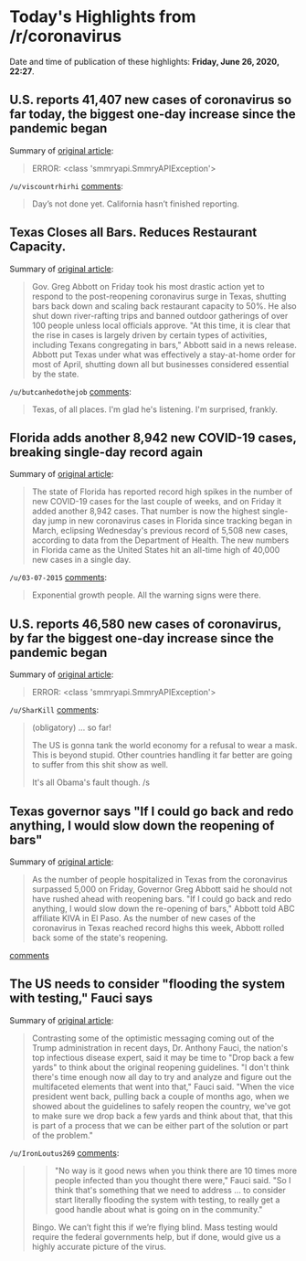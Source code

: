 # Today's Highlights from /r/coronavirus

Date and time of publication of these highlights: **Friday, June 26, 2020, 22:27**.

## U.S. reports 41,407 new cases of coronavirus so far today, the biggest one-day increase since the pandemic began

Summary of [original article](https://twitter.com/bnodesk/status/1276639322863788034?s=21):

> ERROR: <class 'smmryapi.SmmryAPIException'>

`/u/viscountrhirhi` [comments](https://www.reddit.com/r/Coronavirus/comments/hgha2d/us_reports_41407_new_cases_of_coronavirus_so_far/):

> Day’s not done yet. California hasn’t finished reporting.

## Texas Closes all Bars. Reduces Restaurant Capacity.

Summary of [original article](https://www.texastribune.org/2020/06/26/texas-bars-restaurants-coronavirus-greg-abbott/):

> Gov. Greg Abbott on Friday took his most drastic action yet to respond to the post-reopening coronavirus surge in Texas, shutting bars back down and scaling back restaurant capacity to 50%. He also shut down river-rafting trips and banned outdoor gatherings of over 100 people unless local officials approve. "At this time, it is clear that the rise in cases is largely driven by certain types of activities, including Texans congregating in bars," Abbott said in a news release. Abbott put Texas under what was effectively a stay-at-home order for most of April, shutting down all but businesses considered essential by the state.

`/u/butcanhedothejob` [comments](https://www.reddit.com/r/Coronavirus/comments/hg874a/texas_closes_all_bars_reduces_restaurant_capacity/):

> Texas, of all places. I'm glad he's listening. I'm surprised, frankly.

## Florida adds another 8,942 new COVID-19 cases, breaking single-day record again

Summary of [original article](https://www.wtsp.com/article/news/health/coronavirus/florida-coronavirus-numbers-june26/67-8de17be9-e4ef-4ef4-9dbe-fb7f434fe538):

> The state of Florida has reported record high spikes in the number of new COVID-19 cases for the last couple of weeks, and on Friday it added another 8,942 cases. That number is now the highest single-day jump in new coronavirus cases in Florida since tracking began in March, eclipsing Wednesday's previous record of 5,508 new cases, according to data from the Department of Health. The new numbers in Florida came as the United States hit an all-time high of 40,000 new cases in a single day.

`/u/03-07-2015` [comments](https://www.reddit.com/r/Coronavirus/comments/hg8ydg/florida_adds_another_8942_new_covid19_cases/):

> Exponential growth people. All the warning signs were there.

## U.S. reports 46,580 new cases of coronavirus, by far the biggest one-day increase since the pandemic began

Summary of [original article](https://twitter.com/bnodesk/status/1276688794251603968?s=21):

> ERROR: <class 'smmryapi.SmmryAPIException'>

`/u/SharKill` [comments](https://www.reddit.com/r/Coronavirus/comments/hgkhc6/us_reports_46580_new_cases_of_coronavirus_by_far/):

> (obligatory) ... so far!
> 
> The US is gonna tank the world economy for a refusal to wear a mask. This is beyond stupid. Other countries handling it far better are going to suffer from this shit show as well.
> 
> It's all Obama's fault though. /s

## Texas governor says "If I could go back and redo anything, I would slow down the reopening of bars"

Summary of [original article](https://www.cbsnews.com/news/texas-governor-says-if-i-could-go-back-and-redo-anything-i-would-slow-down-the-reopening-of-bars/):

> As the number of people hospitalized in Texas from the coronavirus surpassed 5,000 on Friday, Governor Greg Abbott said he should not have rushed ahead with reopening bars. "If I could go back and redo anything, I would slow down the re-opening of bars," Abbott told ABC affiliate KIVA in El Paso. As the number of new cases of the coronavirus in Texas reached record highs this week, Abbott rolled back some of the state's reopening.

[comments](https://www.reddit.com/r/Coronavirus/comments/hgloxr/texas_governor_says_if_i_could_go_back_and_redo/)

## The US needs to consider "flooding the system with testing," Fauci says

Summary of [original article](https://www.cnn.com/world/live-news/coronavirus-pandemic-06-26-20-intl/h_e396d0898d932025af810f83c0dc5738):

> Contrasting some of the optimistic messaging coming out of the Trump administration in recent days, Dr. Anthony Fauci, the nation's top infectious disease expert, said it may be time to "Drop back a few yards" to think about the original reopening guidelines. "I don't think there's time enough now all day to try and analyze and figure out the multifaceted elements that went into that," Fauci said. "When the vice president went back, pulling back a couple of months ago, when we showed about the guidelines to safely reopen the country, we've got to make sure we drop back a few yards and think about that, that this is part of a process that we can be either part of the solution or part of the problem."

`/u/IronLoutus269` [comments](https://www.reddit.com/r/Coronavirus/comments/hgdca6/the_us_needs_to_consider_flooding_the_system_with/):

> > "No way is it good news when you think there are 10 times more people infected than you thought there were," Fauci said. "So I think that's something that we need to address … to consider start literally flooding the system with testing, to really get a good handle about what is going on in the community."
> 
> Bingo. We can’t fight this if we’re flying blind. Mass testing would require the federal governments help, but if done, would give us a highly accurate picture of the virus.

